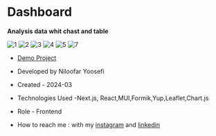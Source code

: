 # Dashboard 

**Analysis data whit chast and table**

![1](https://github.com/user-attachments/assets/54434985-3452-42f9-9b8f-0ae75b8e3d36)
![2](https://github.com/user-attachments/assets/9f29ef99-a8a2-4525-92db-9713f0266cd0)
![3](https://github.com/user-attachments/assets/4683eff2-fe81-4186-a650-0774d0fae76a)
![4](https://github.com/user-attachments/assets/13d5b00c-4c79-4f1e-80b3-c028b43eba5d)
![5](https://github.com/user-attachments/assets/ade2e731-63c6-4b7d-8515-8d08bbe2b0bc)
![7](https://github.com/user-attachments/assets/a50b997e-be79-45ea-a96f-c5da5561b0bb)


- [Demo Project](https://dashboard-whit-next-js.vercel.app/)

- Developed by Niloofar Yoosefi

- Created - 2024-03

- Technologies Used -Next.js, React,MUI,Formik,Yup,Leaflet,Chart.js


- Role - Frontend

- How to reach me : with my [instagram](https://github.com/niloufar-yousefi) and [linkedin](https://www.linkedin.com/in/niloofar-yoosefikhorram-242742143/)
